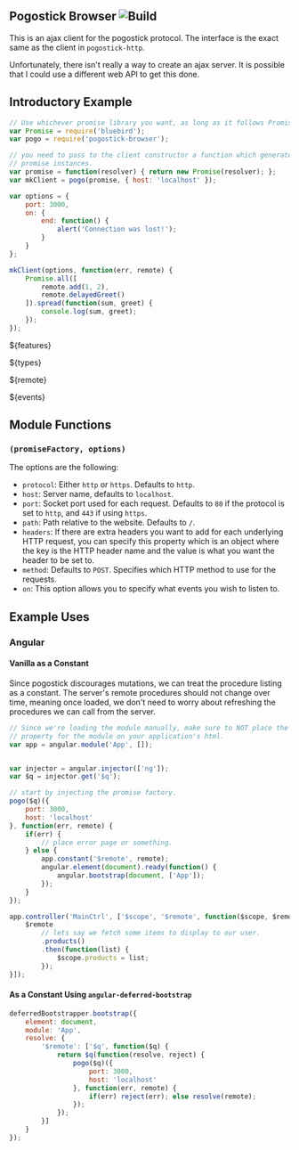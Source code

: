 ## Pogostick Browser ![Build](https://travis-ci.org/AGhost-7/pogostick.svg?branch=master)

This is an ajax client for the pogostick protocol. The interface is the exact 
same as the client in `pogostick-http`.

Unfortunately, there isn't really a way to create an ajax server. It is
possible that I could use a different web API to get this done.

## Introductory Example

```javascript
// Use whichever promise library you want, as long as it follows Promises/A+ spec.
var Promise = require('bluebird');
var pogo = require('pogostick-browser');

// you need to pass to the client constructor a function which generates
// promise instances.
var promise = function(resolver) { return new Promise(resolver); };
var mkClient = pogo(promise, { host: 'localhost' });

var options = {
	port: 3000,
	on: {
		end: function() {
			alert('Connection was lost!');
		}
	}
};

mkClient(options, function(err, remote) {
	Promise.all([
		remote.add(1, 2),
		remote.delayedGreet()
	]).spread(function(sum, greet) {
		console.log(sum, greet);
	});
});

```

${features}

${types}

${remote}

${events}

## Module Functions

### `(promiseFactory, options)`

The options are the following:
- `protocol`: Either `http` or `https`. Defaults to `http`.
- `host`: Server name, defaults to `localhost`.
- `port`: Socket port used for each request. Defaults to `80` if the protocol
is set to `http`, and `443` if using `https`.
- `path`: Path relative to the website. Defaults to `/`.
- `headers`: If there are extra headers you want to add for each underlying 
HTTP request, you can specify this property which is an object where the key
is the HTTP header name and the value is what you want the header to be set to.
- `method`: Defaults to `POST`. Specifies which HTTP method to use for the 
requests.
- `on`: This option allows you to specify what events you wish to listen to.

## Example Uses

### Angular

#### Vanilla as a Constant
Since pogostick discourages mutations, we can treat the procedure listing as a 
constant. The server's remote procedures should not change over time, meaning 
once loaded, we don't need to worry about refreshing the procedures we can call
from the server.

```javascript
// Since we're loading the module manually, make sure to NOT place the `ng-app`
// property for the module on your application's html.
var app = angular.module('App', []);


var injector = angular.injector(['ng']);
var $q = injector.get('$q');

// start by injecting the promise factory.
pogo($q)({
	port: 3000,
	host: 'localhost'
}, function(err, remote) {
	if(err) {
		// place error page or something.
	} else {
		app.constant('$remote', remote);
		angular.element(document).ready(function() {
			angular.bootstrap(document, ['App']);
		});
	}
});

app.controller('MainCtrl', ['$scope', '$remote', function($scope, $remote) {
	$remote
		// lets say we fetch some items to display to our user.
		.products()
		.then(function(list) {
			$scope.products = list;
		});
}]);

```

#### As a Constant Using `angular-deferred-bootstrap`

```javascript
deferredBootstrapper.bootstrap({
	element: document,
	module: 'App',
	resolve: {
		'$remote': ['$q', function($q) {
			return $q(function(resolve, reject) {
				pogo($q)({
					port: 3000,
					host: 'localhost'
				}, function(err, remote) {
					if(err) reject(err); else resolve(remote);
				});
			});
		}]
	}
});
```
